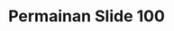 ---
layout: permainan-slide-100
title: Permainan Slide 100
title-h1: Timur Abadi Fiber
keterangan: keterangan Timur Abadi Fiber
---